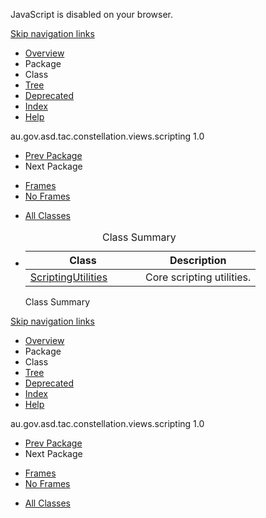 <div>

JavaScript is disabled on your browser.

</div>

<div class="topNav">

<span id="navbar.top"></span>

<div class="skipNav">

[Skip navigation links](#skip.navbar.top "Skip navigation links")

</div>

<span id="navbar.top.firstrow"></span>

-   [Overview](../../../../../../../overview-summary.html)
-   Package
-   Class
-   [Tree](package-tree.html)
-   [Deprecated](../../../../../../../deprecated-list.html)
-   [Index](../../../../../../../index-all.html)
-   [Help](../../../../../../../help-doc.html)

<div class="aboutLanguage">

au.gov.asd.tac.constellation.views.scripting 1.0

</div>

</div>

<div class="subNav">

-   [Prev Package](../../../../../../../au/gov/asd/tac/constellation/scripting/graph/iterators/package-summary.html)
-   Next Package

<!-- -->

-   [Frames](../../../../../../../index.html?au/gov/asd/tac/constellation/scripting/utilities/package-summary.html)
-   [No Frames](package-summary.html)

<!-- -->

-   [All Classes](../../../../../../../allclasses-noframe.html)

<div>

</div>

<span id="skip.navbar.top"></span>

</div>

<div class="header">

</div>

<div class="contentContainer">

-   <table class="typeSummary" data-border="0" data-cellpadding="3" data-cellspacing="0" data-summary="Class Summary table, listing classes, and an explanation">
    <caption><span>Class Summary</span><span class="tabEnd"> </span></caption>
    <colgroup>
    <col style="width: 50%" />
    <col style="width: 50%" />
    </colgroup>
    <thead>
    <tr class="header">
    <th class="colFirst" scope="col">Class</th>
    <th class="colLast" scope="col">Description</th>
    </tr>
    </thead>
    <tbody>
    <tr class="odd altColor">
    <td class="colFirst"><a href="../../../../../../../au/gov/asd/tac/constellation/scripting/utilities/ScriptingUtilities.html" title="class in au.gov.asd.tac.constellation.views.scripting.utilities">ScriptingUtilities</a></td>
    <td class="colLast"><div class="block">
    Core scripting utilities.
    </div></td>
    </tr>
    </tbody>
    </table>

    Class Summary<span class="tabEnd"> </span>

</div>

<div class="bottomNav">

<span id="navbar.bottom"></span>

<div class="skipNav">

[Skip navigation links](#skip.navbar.bottom "Skip navigation links")

</div>

<span id="navbar.bottom.firstrow"></span>

-   [Overview](../../../../../../../overview-summary.html)
-   Package
-   Class
-   [Tree](package-tree.html)
-   [Deprecated](../../../../../../../deprecated-list.html)
-   [Index](../../../../../../../index-all.html)
-   [Help](../../../../../../../help-doc.html)

<div class="aboutLanguage">

au.gov.asd.tac.constellation.views.scripting 1.0

</div>

</div>

<div class="subNav">

-   [Prev Package](../../../../../../../au/gov/asd/tac/constellation/scripting/graph/iterators/package-summary.html)
-   Next Package

<!-- -->

-   [Frames](../../../../../../../index.html?au/gov/asd/tac/constellation/scripting/utilities/package-summary.html)
-   [No Frames](package-summary.html)

<!-- -->

-   [All Classes](../../../../../../../allclasses-noframe.html)

<div>

</div>

<span id="skip.navbar.bottom"></span>

</div>

